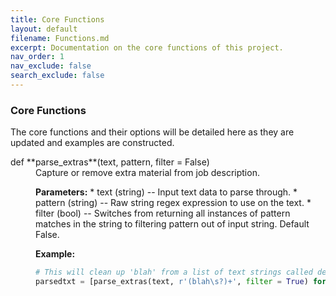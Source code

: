```yaml
---
title: Core Functions
layout: default
filename: Functions.md
excerpt: Documentation on the core functions of this project.
nav_order: 1
nav_exclude: false
search_exclude: false
---
```


### Core Functions

The core functions and their options will be detailed here as they are updated and examples are constructed.

<dl>
<dt>def **parse_extras**(text, pattern, filter = False)</dt>
<dd> 
Capture or remove extra material from job description.
  
  **Parameters:**
    * text (string) -- Input text data to parse through.
    * pattern (string) -- Raw string regex expression to use on the text.
    * filter (bool) -- Switches from returning all instances of pattern matches in the string to filtering pattern out of input string.  Default False.

  **Example:**
  ```python
  # This will clean up 'blah' from a list of text strings called desc_txt
  parsedtxt = [parse_extras(text, r'(blah\s?)+', filter = True) for text in desc_txt if text != None]  
  ```

</dd>
</dl>
